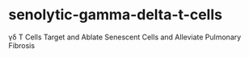 # senolytic-gamma-delta-t-cells
γδ T Cells Target and Ablate Senescent Cells and Alleviate Pulmonary Fibrosis
